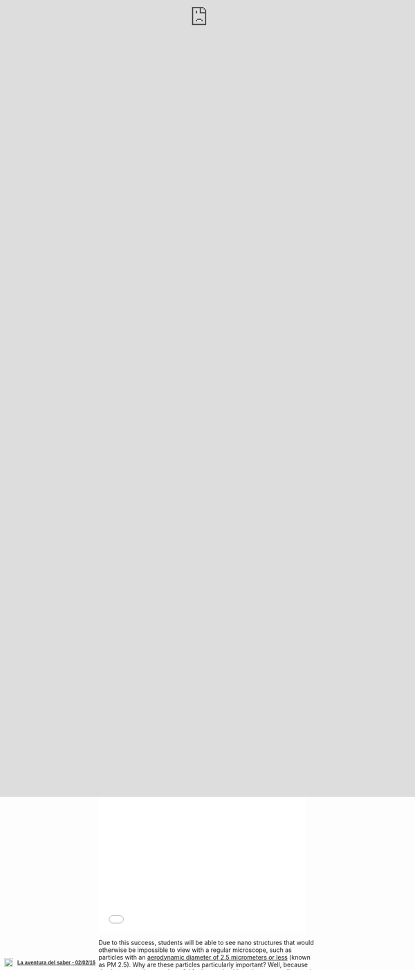 ```yaml
---
title: "The DIY atomic force microscope"
template: entry
date: 2016-02-09
slug: atomicforcemicroscope
photo: cottoncell
photo_author: Project-128
photo_url: https://www.flickr.com/photos/project-128/11612131236/
tags: SciFabric, microscope, diy
location: Madrid, Spain
description: "Build an atomic force microscope in less than 2 hours!"
layout: post
author: teleyinex
---
```


Here's a question: what image would you choose to represent 'science'? If you search 'science' in [Google Images](https://www.google.com/search?q=science&biw=1535&bih=764&source=lnms&tbm=isch&sa=X&ved=0ahUKEwio_bbKoO3KAhVIVxQKHbgjCGkQ_AUIBygC),
you'll see a fair few images of microscopes. The microscope is a tool that people widely associate
with science and research. But how did this happen? Why did the microscope become so popular?

Well, it became popular thanks to Robert Hooke's book [**Micro**graphia (1665)](https://en.wikipedia.org/wiki/Micrographia). 
This book marked a milestone in scientific
history. It showed the science community how to use microscopes to analyze and study the **micro** world,
with hand made drawings of cells, fleas and insects. 

Now, 351 years later, we might be experiencing another profound turning point in science. And I've though of a title for the associated book: **Nano**graphia! 
The popularization of low cost, do-it-yourself atomic force microscopes
will allow us to explore the **nano** world. But, how did we get here? How old 
is the microscope? Let's start... from the beginning.

<div class="embed-responsive embed-responsive-16by9">
<iframe src="//giphy.com/embed/1unWthRtNnzkA" width="480" height="260" frameBorder="0" class="giphy-embed" allowFullScreen></iframe><p></p>
</div>

Indeed! It's a long story, but worth it. Bear with me. 

## The early years of the microscope

Evidence suggests that the first compound microscope was built in the Netherlands in 1620. 
Almost 400 years ago!

But at this point, the microscope didn't have a name. Huh! 
We had to wait another 5 years before it was named. 
In 1625 [Giovanni Faber](https://en.wikipedia.org/wiki/Giovanni_Faber) – 
a fellow of the [Lincean Academy](https://en.wikipedia.org/wiki/Accademia_dei_Lincei) - 
coined the name *microscope*, after [Galileo Galilei](https://en.wikipedia.org/wiki/Galileo_Galilei) 
presented it one year before. 
The name comes from the Greek words μικρόν (micron) meaning "small", and σκοπεῖν (skopein) meaning "to look at".

So we know when it was named, but when did it become a popular instrument? Well, guess what,
another 40 years elapsed before the microscope becomes a popular 
tool used in science. 

As noted, in 1665 [Robert Hooke](https://en.wikipedia.org/wiki/Robert_Hooke) 
published [Micrographia (PDF)](https://ia800504.us.archive.org/5/items/mobot31753000817897/mobot31753000817897.pdf) – 
a book that inspired the use of microscopes for scientific exploration. The details and quality of his hand 
made drawings of insects and plant cells (engraved in copper plates) popularized 
his work. Check out the following images!

![Hooke's microscope]({{sites.cdn}}/assets/img/blog/Hooke-microscope.png)
<p class="post-caption">Hooke's microscope, from an engraving in Micrographia. Photo by <a href="https://en.wikipedia.org/wiki/Robert_Hooke#/media/File:Hooke-microscope.png">Wikipedia</a>.</p>

The engravings were very detailed, but *the most awesome feature was that you could 
unfold them, making them larger than the book itself, reinforcing the tremendous 
power of the microscope*. For example, see this flea:

![Cork cells]({{sites.cdn}}/assets/img/blog/HookeFlea01.jpg)
<p class="post-caption">Hooke's drawing of a flea. Photo by <a href="https://en.wikipedia.org/wiki/Robert_Hooke#/media/File:HookeFlea01.jpg">Wikipedia</a>.</p>

While these achievements are amazing, you might better know Hooke as the 
person who coined the term *cell*, as the small structures he observed in a cork sample reminded
him of honeycomb cells.

![Cork cells]({{sites.cdn}}/assets/img/blog/cork.jpg)
<p class="post-caption">Cell structure of Cork by Hooke. Photo by <a href="https://en.wikipedia.org/wiki/Robert_Hooke#/media/File:RobertHookeMicrographia1665.jpg">Wikipedia</a>.</p>

## The microscope becomes a scientific tool

We know when the microscope was invented, when it was named and when it became popular. Now,
it's time to learn about its impact in the scientific world (and TV shows!).

<div class="embed-responsive embed-responsive-16by9">
    <iframe src="//giphy.com/embed/Fbyam9ZAJ3J1m" width="480" height="270" frameBorder="0" class="giphy-embed" allowFullScreen></iframe>
</div>


In the years after Hooke's publication, the microscope was widely used in Italy, the Netherlands and 
England. The greatest contribution in this period came from [Antonie van Leeuwenhoek](https://en.wikipedia.org/wiki/Antonie_van_Leeuwenhoek) who 
has been credited with the discoverery of red blood cells and, consequently, helping to popularize 
[microscopy](https://en.wikipedia.org/wiki/Microscopy) as a technique. On 1676, 
Van Leeuwenhoek reported [the discovery of micro-organisms](https://en.wikipedia.org/wiki/Microorganism#History_of_microorganisms.27_discovery).

**[Side note](http://www.med-ed.virginia.edu/courses/cell/resources/blooddisc.htm)**: 
In truth, Van Leeuwenhoek was not the first person to describe
"red particles" in blood. However, his observations were more detailed and numerous
than his predecessors ([Malpighi](https://en.wikipedia.org/wiki/Marcello_Malpighi) 
and [Swammerdam](https://en.wikipedia.org/wiki/Jan_Swammerdam)).


While microscopes became widely used, they faced a problem: *how to light the samples*. 

Lighting is key in microscopy in order to see the sample properly, so it was not 
until electric lamps were available as light sources that new advances and 
discoveries were made. 

After improving the lighting, scientists started to question the limits of this technology.
What's the smallest thing that you can see with it? To answer this question [August Köhler](https://en.wikipedia.org/wiki/August_K%C3%B6hler) developed 
the [Köhler illumination](https://en.wikipedia.org/wiki/K%C3%B6hler_illumination) principle, which is central to achieving the theoretical 
[limits of light microscopy](https://en.wikipedia.org/wiki/Microscopy#Limitations).  This was 1893.

Knowing microscopy's limits, the pursuit of further knowledge pushed 
scientists to use electrons instead of light, and electromagnets in the 
place of glass lenses, creating the first electron microscope: the 
[transmission electron microscope](https://en.wikipedia.org/wiki/Transmission_electron_microscopy). This was 1931.

![Polio virus image]({{sites.cdn}}/assets/img/blog/polio.png)
<p class="post-caption">A TEM image of the polio virus. The polio virus is 30 nm in size. Photo by <a href="https://en.wikipedia.org/wiki/Transmission_electron_microscopy#/media/File:Polio_EM_PHIL_1875_lores.PNG">Wikipedia</a>.</p>

Other researchers tried different techniques. For example, in the 1980s some scientists started the development of the first [scanning probe microscopes](https://en.wikipedia.org/wiki/Scanning_probe_microscopy).  

The first one was the [scanning tunneling microscope](https://en.wikipedia.org/wiki/Scanning_tunneling_microscope) 
developed by [Gerd Binning](https://en.wikipedia.org/wiki/Gerd_Binnig) and 
[Heinrich Rohrer](https://en.wikipedia.org/wiki/Heinrich_Rohrer) (1981). Five years 
later Gerd Binning, [Quate](https://en.wikipedia.org/wiki/Calvin_Quate) and [Gerber](https://en.wikipedia.org/wiki/Christoph_Gerber)
invented the **atomic force microscope** (AFM).

## Atomic Force Microscope (AFM)

The AFM is a big step forward because it improves the quality of the images and 
gives us access to the nano world. An optical microscope is limited by the wavelength of light it can detect. 
This is called the[Abbe limit](https://en.wikipedia.org/wiki/Diffraction-limited_system), which is 
around 250 nm (0.25 μm). 

While this resolution allows us to see most biological cells (1 μm to 100 μm), it 
fails if you try to study viruses (100 nm), proteins (10 nm) or less complex 
molecules (1 nm). On the other hand, the AFM has a demonstrated resolution in the 
order of fractions of a nanometer, more than 1000 times better than the optical 
diffraction (Abbe) limit.

While these microscopes are amazing, they're really expensive too. One will set you back around 300,000 USD. 
This basically becomes a huge problem to educators, well, to anyone, as not many 
Institutions often do not have the cash to buy this research tool.

<div class="embed-responsive embed-responsive-4by3">
<iframe src="//giphy.com/embed/5u0uZecUZlUsM" width="480" height="327" frameBorder="0" class="giphy-embed" allowFullScreen></iframe>
</div>

With this problem in mind, in 2015 the [LEGO Foundation](http://www.legofoundation.com/) 
sponsored a summer school program to develop an affordable do-it-yourself (DIY) 
atomic force microscope suitable for use in schools by children. The [result](http://www.nature.com/nnano/journal/v10/n5/full/nnano.2015.95.html) has 
been an [open source AFM](http://openafm.com/) that children can build using 
LEGO pieces, Arduino, 3D printable parts and local components. 

At the same time, [Edwin Hwu](http://www.phys.sinica.edu.tw/directory_user_en.php?id_key=94&eng=T) and his team (who are also developing an open AFM) licensed
a low cost closed-source version, [the Strømlingo DIY AFM](http://www.stromlinet-nano.com/), which costs 98% less than the
ones available on the market.

These big savings make AFM affordable, enabling institutions to buy cheap AFM microscopes that their
students can build themselves. Moreover, this building process only takes a few hours and the
kids can start operating it in a matter of minutes.

<div class="embed-responsive embed-responsive-4by3">
<iframe src="//giphy.com/embed/LgwoVr7YgUkrC" width="480" height="342" frameBorder="0" class="giphy-embed" allowFullScreen></iframe>
</div>

Due to this success, students will be able to see nano structures that would otherwise be impossible to view with
a regular microscope, such as particles with an [aerodynamic diameter of 2.5 micrometers or less](http://www3.epa.gov/pmdesignations/faq.htm)
(known as PM 2.5). Why are these particles particularly important? Well, because they're among the most harmful
for human health as they are small enough to penetrate deeply in the lungs and may even cross
into the blood. Scary, right?

Edwin and his students have shown how affordable nanoscopes
can be used to analyze and take samples of these particles and, indeed, 
schools all over the world have participated in his projects. 

## Nanographia, the drawings of PM 2.5

As Robert Hooke's book Micrographia popularized microscopes, the low cost DIY nanoscope will enable
kids and anyone with interest in this field to write the next book that will popularize this new
type of microscope. If Micrographia was a milestone due to new discoveries in the micro world, 
affordable do-it-yourself nanoscopes will help to write the book that will make history again: Nanographia.

The book will describe how you can build the nanoscope and how you can use it for studying 
PM 2.5 particles. Instead of drawings, the book will feature photos showing the 
discoveries. As you can see, Nanographia will help to spread the word about this technology, as Hooke did 
almost 400 years ago. 

As with any other scientific publication, there will be a subject to be studied: the PM2.5 particles.
A chapter might explain what PM2.5 particles are, as well as how you can make 
[microscope sample slides](https://en.wikipedia.org/wiki/Microscope_slide) by cutting up DVD ROMs and placing them
outside for at least 10 minutes. 

Why are we going to use DVDs? Because the distance between the tracks in a DVD are known (740 nanometers) and
we can see them with the AFM. 

The next chapter will be about the analysis. Once you have the samples, it will describe
how you can analyze them by hand: calibrating the samples and measuring
the area covered by the candidate PM2.5 particles.

Incredible right? As we discovered this story, we wanted to contribute a few
chapters for the book. One about crowdsourcing as we think it would be amazing for the crowd to analyze samples
(following the citizen science approach of this project), and a second one running workshops about the project where
you can learn, build the nanoscope, and analyze the samples with the crowd.

## SciFabric's chapters for Nanographia

Our desire to contribute to this book became a reality when 
Edwin and his team contacted us to use our citizen science [Crowdcrafting](http://crowdcrafting.org) 
platform for analyzing the samples with the crowd. 

This first chapter will be about citizen science, and it will describe what is 
[crowdsourcing and citizen science](http://scifabric.com/blog/2016/01/27/crowdsourcing-vs-crowdfunding.html). 
It will explain the project where anyone can analyze samples, including links to the 
[prototype](http://crowdcrafting.org/project/lego2nano/). 

Also, there will be a sub-section where we will describe the [tools that we use for building the prototype](http://pybossa.com), so others
can replicate it (like science does!).

The next chapter will be about citizen science workshops, as [we offer them to 
students and teachers](http://scifabric.com/crowdsourcing/#education) as a new way to discover
science and learn by doing. The chapter will include a new course on how you can build 
the nanoscope, use its technology and learn the citizen science approach.

In November 2015 we wrote the first draft. We proposed that [Medialab-Prado](http://medialab-prado.es/) 
(Madrid, Spain) organize an event like this, and they accepted. 

<div class="embed-responsive embed-responsive-16by9">
<iframe src="//giphy.com/embed/11sBLVxNs7v6WA" width="480" height="216" frameBorder="0" class="giphy-embed" allowFullScreen></iframe>
</div>

The workshop became popular and Spanish national TV show [La aventura del saber](http://www.rtve.es/television/la-aventura-del-saber/) (the 
adventure of knowing) interviewed us, showing how we built the microscope and analyzed
some of the samples (it starts at minute 14:00, only in Spanish):

<div class="embed-responsive embed-responsive-16by9">
<iframe frameborder="0" src="http://www.rtve.es/drmn/embed/video/3468356"
name="La aventura del saber - 02/02/16" scrolling="no" style="width:100%;height:90%;position:absolute;left:0;top:0;overflow:hidden;"  ></iframe>
<div style="position:absolute;bottom:0;left:0;font-family:arial,helvetica,sans-serif;font-size:12px;line-height:1.833;display:inline-block;padding:5px 0 5px 10px;">
<span style="float:left;margin-right:10px;"><img
style="height:20px;width:auto;background: transparent;padding:0;margin:0;"
src="http://img.irtve.es/css/rtve.commons/rtve.header.footer/i/logoRTVEes.png"></span> <a
style="color:#333;font-weight:bold;" title="La aventura del saber - 02/02/16"
href="http://www.rtve.es/alacarta/videos/la-aventura-del-saber/aventura-del-saber-02-02-16/3468356/"><strong>La aventura del saber - 02/02/16</strong></a></div>
</div>

Due to the success of the workshop, we were invited by [Medialab-Prado to share what we built at their open day event](http://medialab-prado.es/article/festilab-1-ano-en-un-dia). In the following video you can see me talking about the project (in Spanish):

<div class="embed-responsive embed-responsive-16by9">
<iframe src="https://player.vimeo.com/video/154714664" width="500" height="281" frameborder="0" webkitallowfullscreen mozallowfullscreen allowfullscreen></iframe>
<p><a href="https://vimeo.com/154714664">Microsc&oacute;pio de fuerza at&oacute;mica</a> from <a href="https://vimeo.com/medprado">Medialab-Prado</a> on <a href="https://vimeo.com">Vimeo</a>.</p>
</div>

## The final chapter 

We've seen the evolution of microscopes and how human pursuit of knowledge has got 
us here today. Nowadays we can build nanoscopes at home and explore the nano world in a few
hours. The possibilities are endless, but are nanoscopes the new edition of Micrographia? 
Are nanoscopes making history?

Well, I would say it's early to know, but the truth is that it has lots of potential. 

I can barely imagine how kids will be building and using this tool trying to understand what lies
in the nano world, and the best part is that we're exploring it together!

By the way: High Five! You are awesome! You just read until here, so cool! 

<div class="embed-responsive embed-responsive-16by9">
<iframe src="//giphy.com/embed/CDMz3fckRXXDG" width="480" height="269" frameBorder="0" class="giphy-embed" allowFullScreen></iframe></p>
</div>

Now, get away from your laptop, tablet or phone
and enjoy a beer, coffee, whatever you like. It's been a long read and you deserve it! 


